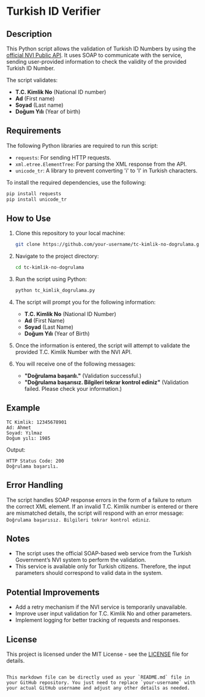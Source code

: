 # Turkish ID Verifier

## Description
This Python script allows the validation of Turkish ID Numbers by using the [official NVI Public API](https://tckimlik.nvi.gov.tr/service/kpspublic.asmx). It uses SOAP to communicate with the service, sending user-provided information to check the validity of the provided Turkish ID Number. 

The script validates:
- **T.C. Kimlik No** (National ID number)
- **Ad** (First name)
- **Soyad** (Last name)
- **Doğum Yılı** (Year of birth)

## Requirements

The following Python libraries are required to run this script:

- `requests`: For sending HTTP requests.
- `xml.etree.ElementTree`: For parsing the XML response from the API.
- `unicode_tr`: A library to prevent converting 'i' to 'I' in Turkish characters.

To install the required dependencies, use the following:

```bash
pip install requests
pip install unicode_tr
```

## How to Use

1. Clone this repository to your local machine:

   ```bash
   git clone https://github.com/your-username/tc-kimlik-no-dogrulama.git
   ```

2. Navigate to the project directory:

   ```bash
   cd tc-kimlik-no-dogrulama
   ```

3. Run the script using Python:

   ```bash
   python tc_kimlik_dogrulama.py
   ```

4. The script will prompt you for the following information:
   - **T.C. Kimlik No** (National ID Number)
   - **Ad** (First Name)
   - **Soyad** (Last Name)
   - **Doğum Yılı** (Year of Birth)

5. Once the information is entered, the script will attempt to validate the provided T.C. Kimlik Number with the NVI API.

6. You will receive one of the following messages:
   - **"Doğrulama başarılı."** (Validation successful.)
   - **"Doğrulama başarısız. Bilgileri tekrar kontrol ediniz"** (Validation failed. Please check your information.)

## Example

```
TC Kimlik: 12345678901
Ad: Ahmet
Soyad: Yılmaz
Doğum yılı: 1985
```

Output:
```
HTTP Status Code: 200
Doğrulama başarılı.
```

## Error Handling
The script handles SOAP response errors in the form of a failure to return the correct XML element. If an invalid T.C. Kimlik number is entered or there are mismatched details, the script will respond with an error message: `Doğrulama başarısız. Bilgileri tekrar kontrol ediniz`.

## Notes
- The script uses the official SOAP-based web service from the Turkish Government’s NVI system to perform the validation.
- This service is available only for Turkish citizens. Therefore, the input parameters should correspond to valid data in the system.
  
## Potential Improvements
- Add a retry mechanism if the NVI service is temporarily unavailable.
- Improve user input validation for T.C. Kimlik No and other parameters.
- Implement logging for better tracking of requests and responses.
  
## License

This project is licensed under the MIT License - see the [LICENSE](LICENSE) file for details.
```

This markdown file can be directly used as your `README.md` file in your GitHub repository. You just need to replace `your-username` with your actual GitHub username and adjust any other details as needed.
